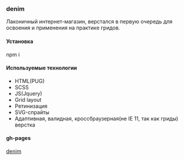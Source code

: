 ### denim

Лаконичный интернет-магазин, верстался в первую очередь для освоения и применения на практике гридов.


#### Установка

npm i


#### Используемые технологии

* HTML(PUG)
* SCSS
* JS(Jquery)
* Grid layout
* Ретинизация
* SVG-спрайты
* Адаптивная, валидная, кроссбраузерная(не IE 11, так как гриды) верстка

#### gh-pages

[denim](https://e1bandito.github.io/denim/)
